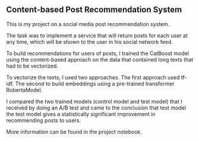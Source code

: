 ## Content-based Post Recommendation System

This is my project on a social media post recommendation system.

The task was to implement a service that will return posts for each user at any time, which will be shown to the user in his social network feed.

To build recommendations for users of posts, I trained the CatBoost model using the content-based approach on the data that contained long texts that had to be vectorized.

To vectorize the texts, I used two approaches. The first approach used tf-idf. The second to build embeddings using a pre-trained transformer RobertaModel.

I compared the two trained models (control model and test model) that I received by doing an A/B test and came to the conclusion that test model the test model gives a statistically significant improvement in recommending posts to users. 

More information can be found in the project notebook.


